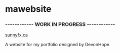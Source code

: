 # mawebsite

### ------------ WORK IN PROGRESS ------------

[sunnyfx.ca](https://www.sunnyfx.ca)

A website for my portfolio designed by DevonHope. 
